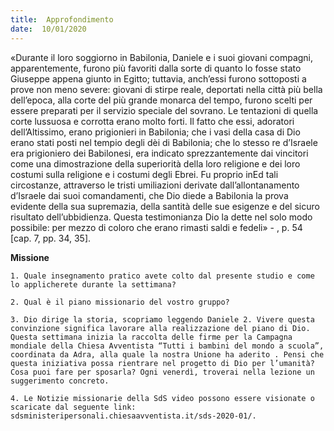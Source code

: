 ```yaml
---
title:  Approfondimento
date:  10/01/2020
---
```


«Durante il loro soggiorno in Babilonia, Daniele e i suoi giovani compagni, apparentemente, furono più favoriti dalla sorte di quanto lo fosse stato Giuseppe appena giunto in Egitto; tuttavia, anch’essi furono sottoposti a prove non meno severe: giovani di stirpe reale, deportati nella città più bella dell’epoca, alla corte del più grande monarca del tempo, furono scelti per essere preparati per il servizio speciale del sovrano. Le tentazioni di quella corte lussuosa e corrotta erano molto forti. Il fatto che essi, adoratori dell’Altissimo, erano prigionieri in Babilonia; che i vasi della casa di Dio erano stati posti nel tempio degli dèi di Babilonia; che lo stesso re d’Israele era prigioniero dei Babilonesi, era indicato sprezzantemente dai vincitori come una dimostrazione della superiorità della loro religione e dei loro costumi sulla religione e i costumi degli Ebrei. Fu proprio inEd tali circostanze, attraverso le tristi umiliazioni derivate dall’allontanamento d’Israele dai suoi comandamenti, che Dio diede a Babilonia la prova evidente della sua supremazia, della santità delle sue esigenze e del sicuro risultato dell’ubbidienza. Questa testimonianza Dio la dette nel solo modo possibile: per mezzo di coloro che erano rimasti saldi e fedeli» - , p. 54 [cap. 7, pp. 34, 35].

**Missione**

`1.	Quale insegnamento pratico avete colto dal presente studio e come lo applicherete durante la settimana?`

`2.	Qual è il piano missionario del vostro gruppo?`

`3.	Dio dirige la storia, scopriamo leggendo Daniele 2. Vivere questa convinzione significa lavorare alla realizzazione del piano di Dio. Questa settimana inizia la raccolta delle firme per la Campagna mondiale della Chiesa Avventista “Tutti i bambini del mondo a scuola”, coordinata da Adra, alla quale la nostra Unione ha aderito . Pensi che questa iniziativa possa rientrare nel progetto di Dio per l’umanità? Cosa puoi fare per sposarla? Ogni venerdì, troverai nella lezione un suggerimento concreto.`

`4.	Le Notizie missionarie della SdS video possono essere visionate o scaricate dal seguente link: sdsministeripersonali.chiesaavventista.it/sds-2020-01/.`